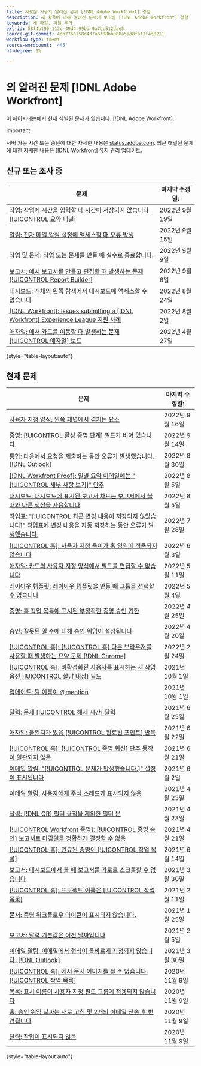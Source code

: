 ```yaml
---
title: 새로운 기능의 알려진 문제 [!DNL Adobe Workfront] 경험
description: 새 항목에 대해 알려진 문제가 보고됨 [!DNL Adobe Workfront] 경험
keywords: 새 파일, 파일 추가
exl-id: 58f4b190-113c-49d4-99bd-0a7bc512dae5
source-git-commit: 4db776a758d437a6f08bb088a5ad8fa11f4d8211
workflow-type: tm+mt
source-wordcount: '445'
ht-degree: 1%

---
```


# 의 알려진 문제 [!DNL Adobe Workfront]

이 페이지에는에서 현재 식별된 문제가 있습니다. [!DNL Adobe Workfront].

>[!IMPORTANT]
>
>서버 가동 시간 또는 중단에 대한 자세한 내용은 [status.adobe.com](https://status.adobe.com). 최근 해결된 문제에 대한 자세한 내용은 [[!DNL Workfront] 유지 관리 업데이트](../maintenance/current-updates.md).

## 신규 또는 조사 중

| **문제** | **마지막 수정일:** |
|---|---|
| [작업: 작업에 시간을 입력할 때 시간이 저장되지 않습니다 [!UICONTROL 요약 패널]](known-issues-workfront/wf-hours-do-not-save-when-scrolling-summary-panel.md) | 2022년 9월 19일 |
| [알림: 전자 메일 알림 설정에 액세스할 때 오류 발생](known-issues-workfront/wf-notifications-preview-errors-with-options.md) | 2022년 9월 15일 |
| [작업 및 문제: 작업 또는 문제를 만들 때 실수로 종료합니다.](known-issues-workfront/wf-inadvertent-exit-creating-tasks-or-issues.md) | 2022년 9월 9일 |
| [보고서: 에서 보고서를 만들고 편집할 때 발생하는 문제 [!UICONTROL Report Builder]](known-issues-workfront/wf-reports-builder-degraded-performance.md) | 2022년 9월 6일 |
| [대시보드: 개체의 왼쪽 탐색에서 대시보드에 액세스할 수 없습니다](known-issues-workfront/wf-dashboards-cannot-open-from-left-nav.md) | 2022년 8월 24일 |
| [[!DNL Workfront]: Issues submitting a [!DNL Workfront] Experience League 지원 사례](known-issues-workfront/wf-support-issues-submitting-support-case.md) | 2022년 8월 2일 |
| [애자일: 에서 카드를 이동할 때 발생하는 문제 [!UICONTROL 애자일] 보드](known-issues-workfront/wf-agile-issues-moving-cards.md) | 2022년 4월 27일 |

{style=&quot;table-layout:auto&quot;}

## 현재 문제

| **문제** | **마지막 수정일:** |
| -------------------------------------------------------------------------------------------------- | ----------------- |
| [사용자 지정 양식: 왼쪽 패널에서 겹치는 요소](known-issues-workfront/wf-custom-forms-message-causes-element-overlap.md) | 2022년 9월 16일 |
| [증명: [!UICONTROL 활성 증명 단계] 필드가 비어 있습니다.](known-issues-workfront/wf-documents-stages-do-not-populate-on-proof.md) | 2022년 9월 14일 |
| [통합: 다음에서 요청을 제출하는 동안 오류가 발생했습니다. [!DNL Outlook] ](known-issues-workfront/wf-integrations-error-when-creating-request-from-outlook.md) | 2022년 8월 30일 |
| [[!DNL Workfront Proof]: 일별 요약 이메일에는 &quot;[!UICONTROL 세부 사항 보기]&quot; 단추](known-issues-workfront-proof/proof-daily-summary-email-no-view-details-button.md) | 2022년 8월 5일 |
| [대시보드: 대시보드에 표시된 보고서 차트는 보고서에서 볼 때와 다른 색상을 사용합니다](known-issues-workfront/wf-dashboard-reports-wrong-color.md) | 2022년 8월 5일 |
| [작업표: &quot;[!UICONTROL 최근 변경 내용이 저장되지 않았습니다]&quot; 작업표에 변경 내용을 자동 저장하는 동안 오류가 발생했습니다.](known-issues-workfront/wf-timesheets-recent-changes-not-saved-error.md) | 2022년 7월 28일 |
| [[!UICONTROL 홈]: 사용자 지정 용어가 홈 영역에 적용되지 않습니다](known-issues-workfront/wf-home-custom-term-not-applied-to-home.md) | 2022년 6월 3일 |
| [애자일: 카드의 사용자 지정 양식에서 필드를 편집할 수 없습니다](known-issues-workfront/wf-agile-cannot-edit-fields-custom-cards.md) | 2022년 5월 11일 |
| [레이아웃 템플릿: 레이아웃 템플릿을 만들 때 그룹을 선택할 수 없습니다](known-issues-workfront/wf-layout-templ-cannot-select-group.md) | 2022년 5월 4일 |
| [증명: 홈 작업 목록에 표시된 부정확한 증명 승인 기한](known-issues-workfront-proof/inaccurate-proof-approval-deadline-displayed.md) | 2022년 4월 25일 |
| [승인: 잘못된 일 수에 대해 승인 위임이 설정됩니다](known-issues-workfront/wf-approval-delegation-incorrect-number-of-days.md) | 2022년 4월 20일 |
| [[!UICONTROL 홈]: [!UICONTROL 홈] 다른 브라우저를 사용할 때 발생하는 요약 문제 [!DNL Chrome]](known-issues-workfront/wf-home-summary-issues-when-not-using-chrome.md) | 2022년 2월 24일 |
| [[!UICONTROL 홈]: 비활성화된 사용자를 표시하는 새 작업 옵션 [!UICONTROL 할당 대상] 필드](known-issues-workfront/wf-home-new-task-option-showing-deactivated-users.md) | 2021년 10월 1일 |
| [업데이트: 팀 이름이 @mention](known-issues-workfront/wf-updates-team-name-not-in-mention.md) | 2021년 10월 1일 |
| [달력: 문제 [!UICONTROL 해제 시간] 달력](known-issues-workfront/wf-calendars-issue-time-off.md) | 2021년 6월 25일 |
| [애자일: 불일치가 있음 [!UICONTROL 완료된 포인트] 반복](known-issues-workfront/wf-agile-discrepancy-in-completed-points.md) | 2021년 6월 22일 |
| [[!UICONTROL 홈]: [!UICONTROL 증명 회신] 단추 동작이 일관되지 않음](known-issues-workfront-proof/reply-in-proof-button-behavior-is-inconsistent.md) | 2021년 6월 21일 |
| [이메일 알림: &quot;[!UICONTROL 문제가 발생했습니다.]&quot; 설정이 표시됩니다](known-issues-workfront/wf-email-notif-im-assigned-to-issue-displaying.md) | 2021년 6월 2일 |
| [이메일 알림: 사용자에게 주석 스레드가 표시되지 않음](known-issues-workfront/wf-email-notif-user-not-directed-to-thread.md) | 2021년 4월 23일 |
| [달력: [!DNL OR] 필터 규칙을 제외한 필터 문](known-issues-workfront/wf-calendars-or-filter-statement.md) | 2021년 4월 23일 |
| [[!UICONTROL Workfront 증명]: [!UICONTROL 증명 승인] 보고서로 마감일을 정확하게 결정할 수 없음](known-issues-workfront-proof/proof-approval-report-cant-accurately-determine-deadlines.md) | 2021년 4월 21일 |
| [[!UICONTROL 홈]: 완료된 증명이 [!UICONTROL 작업 목록]](known-issues-workfront-proof/completed-proofs-stuck-in-the-work-list.md) | 2021년 6월 14일 |
| [보고서: 대시보드에서 볼 때 보고서를 가로로 스크롤할 수 없습니다](known-issues-workfront/wf-reports-cannot-scroll-horizontally.md) | 2021년 3월 30일 |
| [[!UICONTROL 홈]: 프로젝트 이름은 [!UICONTROL 작업 목록]](known-issues-workfront/wf-home-project-name-shows-as-guid.md) | 2021년 2월 11일 |
| [문서: 증명 워크플로우 아이콘이 표시되지 않습니다.](known-issues-workfront-proof/proof-workflow-icon-is-not-displaying.md) | 2021년 1월 25일 |
| [보고서: 달력 기본값은 이전 날짜입니다](known-issues-workfront/wf-reports-caledar-defaults-to-old-dates.md) | 2021년 2월 5일 |
| [이메일 알림: 이메일에서 형식이 올바르게 지정되지 않습니다. [!DNL Outlook]](known-issues-workfront/wf-email-notif-not-formatting-in-outlook.md) | 2021년 3월 30일 |
| [[!UICONTROL 홈]: 에서 문서 이미지를 볼 수 없습니다. [!UICONTROL 작업 목록]](known-issues-workfront/wf-home-unable-to-view-document-image.md) | 2020년 11월 9일 |
| [목록: 표시 이름이 사용자 지정 필드 그룹에 적용되지 않습니다](known-issues-workfront/wf-lists-display-name-not-applied-to-grouping.md) | 2020년 11월 9일 |
| [홈: 승인 위임 날짜는 새로 고침 및 2개의 이메일 전송 후 변경됩니다](known-issues-workfront/wf-home-approval-delegation-dates-changing.md) | 2020년 11월 9일 |
| [달력: 작업이 표시되지 않음](known-issues-workfront/wf-calendar-tasks-not-displaying.md) | 2020년 11월 9일 |

{style=&quot;table-layout:auto&quot;}


<!--


-->
